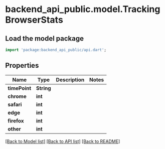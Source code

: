 # backend_api_public.model.TrackingBrowserStats

## Load the model package
```dart
import 'package:backend_api_public/api.dart';
```

## Properties
Name | Type | Description | Notes
------------ | ------------- | ------------- | -------------
**timePoint** | **String** |  | 
**chrome** | **int** |  | 
**safari** | **int** |  | 
**edge** | **int** |  | 
**firefox** | **int** |  | 
**other** | **int** |  | 

[[Back to Model list]](../README.md#documentation-for-models) [[Back to API list]](../README.md#documentation-for-api-endpoints) [[Back to README]](../README.md)


